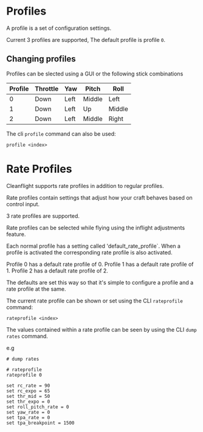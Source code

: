 # Profiles

A profile is a set of configuration settings.

Current 3 profiles are supported, The default profile is profile `0`.

## Changing profiles

Profiles can be slected using a GUI or the following stick combinations

| Profile | Throttle | Yaw   | Pitch  | Roll   |
| ------- | -------- | ----- | ------ | ------ |
| 0       | Down     | Left  | Middle | Left   |
| 1       | Down     | Left  | Up     | Middle |
| 2       | Down     | Left  | Middle | Right  |

The cli `profile` command can also be used:

```
profile <index>
```

# Rate Profiles

Cleanflight supports rate profiles in addition to regular profiles.

Rate profiles contain settings that adjust how your craft behaves based on control input.

3 rate profiles are supported.

Rate profiles can be selected while flying using the inflight adjustments feature.

Each normal profile has a setting called 'default_rate_profile`.  When a profile is activated the
corresponding rate profile is also activated. 

Profile 0 has a default rate profile of 0.
Profile 1 has a default rate profile of 1.
Profile 2 has a default rate profile of 2.

The defaults are set this way so that it's simple to configure a profile and a rate profile at the same.

The current rate profile can be shown or set using the CLI `rateprofile` command:

```
rateprofile <index>
```

The values contained within a rate profile can be seen by using the CLI `dump rates` command.

e.g
```
# dump rates

# rateprofile
rateprofile 0

set rc_rate = 90
set rc_expo = 65
set thr_mid = 50
set thr_expo = 0
set roll_pitch_rate = 0
set yaw_rate = 0
set tpa_rate = 0
set tpa_breakpoint = 1500
```
